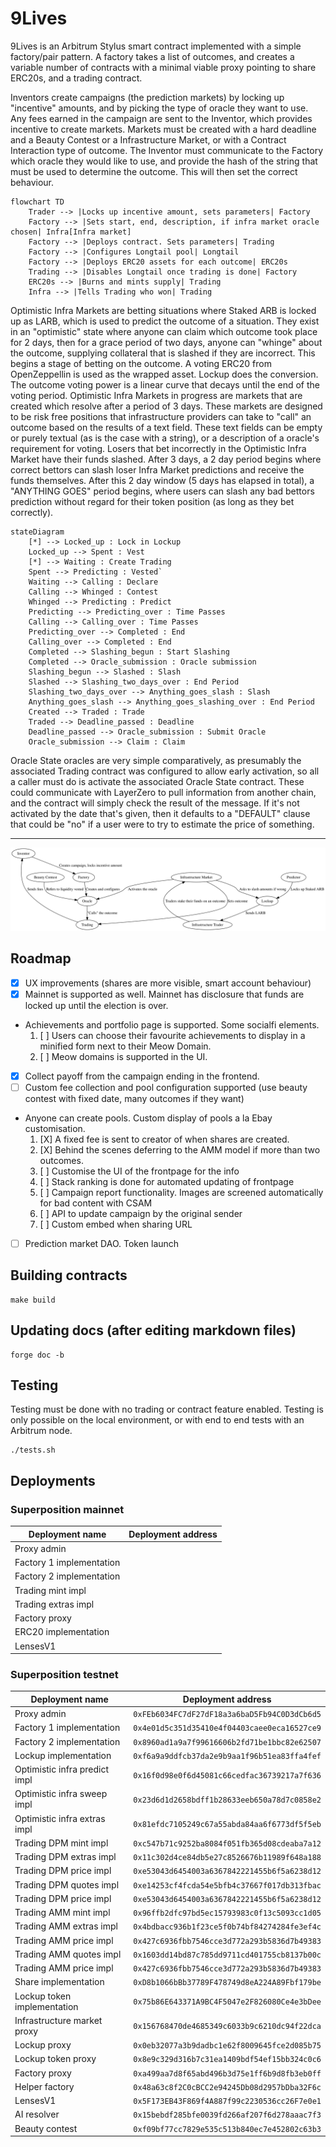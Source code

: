 
# 9Lives

9Lives is an Arbitrum Stylus smart contract implemented with a simple factory/pair
pattern. A factory takes a list of outcomes, and creates a variable number of contracts
with a minimal viable proxy pointing to share ERC20s, and a trading contract.

Inventors create campaigns (the prediction markets) by locking up "incentive" amounts, and
by picking the type of oracle they want to use. Any fees earned in the campaign are sent
to the Inventor, which provides incentive to create markets. Markets must be created with
a hard deadline and a Beauty Contest or a Infrastructure Market, or with a Contract
Interaction type of outcome. The Inventor must communicate to the Factory which oracle
they would like to use, and provide the hash of the string that must be used to determine
the outcome. This will then set the correct behaviour.

```mermaid
flowchart TD
    Trader --> |Locks up incentive amount, sets parameters| Factory
    Factory --> |Sets start, end, description, if infra market oracle chosen| Infra[Infra market]
    Factory --> |Deploys contract. Sets parameters| Trading
    Factory --> |Configures Longtail pool| Longtail
    Factory --> |Deploys ERC20 assets for each outcome| ERC20s
    Trading --> |Disables Longtail once trading is done| Factory
    ERC20s --> |Burns and mints supply| Trading
    Infra --> |Tells Trading who won| Trading
```

Optimistic Infra Markets are betting situations where Staked ARB is locked up as LARB,
which is used to predict the outcome of a situation. They exist in an "optimistic" state
where anyone can claim which outcome took place for 2 days, then for a grace period of two
days, anyone can "whinge" about the outcome, supplying collateral that is slashed if they
are incorrect. This begins a stage of betting on the outcome. A voting ERC20 from
OpenZeppellin is used as the wrapped asset. Lockup does the conversion. The outcome voting
power is a linear curve that decays until the end of the voting period. Optimistic Infra
Markets in progress are markets that are created which resolve after a period of 3 days.
These markets are designed to be risk free positions that infrastructure providers can
take to "call" an outcome based on the results of a text field. These text fields can be
empty or purely textual (as is the case with a string), or a description of a oracle's
requirement for voting. Losers that bet incorrectly in the Optimistic Infra Market have
their funds slashed. After 3 days, a 2 day period begins where correct bettors can slash
loser Infra Market predictions and receive the funds themselves. After this 2 day window
(5 days has elapsed in total), a "ANYTHING GOES" period begins, where users can slash any
bad bettors prediction without regard for their token position (as long as they bet
correctly).

```mermaid
stateDiagram
    [*] --> Locked_up : Lock in Lockup
    Locked_up --> Spent : Vest
    [*] --> Waiting : Create Trading
    Spent --> Predicting : Vested`
    Waiting --> Calling : Declare
    Calling --> Whinged : Contest
    Whinged --> Predicting : Predict
    Predicting --> Predicting_over : Time Passes
    Calling --> Calling_over : Time Passes
    Predicting_over --> Completed : End
    Calling_over --> Completed : End
    Completed --> Slashing_begun : Start Slashing
    Completed --> Oracle_submission : Oracle submission
    Slashing_begun --> Slashed : Slash
    Slashed --> Slashing_two_days_over : End Period
    Slashing_two_days_over --> Anything_goes_slash : Slash
    Anything_goes_slash --> Anything_goes_slashing_over : End Period
    Created --> Traded : Trade
    Traded --> Deadline_passed : Deadline
    Deadline_passed --> Oracle_submission : Submit Oracle
    Oracle_submission --> Claim : Claim
```

Oracle State oracles are very simple comparatively, as presumably the associated Trading
contract was configured to allow early activation, so all a caller must do is activate the
associated Oracle State contract. These could communicate with LayerZero to pull
information from another chain, and the contract will simply check the result of the
message. If it's not activated by the date that's given, then it defaults to a "DEFAULT"
clause that could be "no" if a user were to try to estimate the price of something.

---

![Diagram of the system](diagram.svg)

## Roadmap

- [X] UX improvements (shares are more visible, smart account behaviour)
- [X] Mainnet is supported as well. Mainnet has disclosure that funds are locked up until the election is over.
- Achievements and portfolio page is supported. Some socialfi elements.
    1. [ ] Users can choose their favourite achievements to display in a minified form next to their Meow Domain.
    2. [ ] Meow domains is supported in the UI.
- [X] Collect payoff from the campaign ending in the frontend.
- [ ] Custom fee collection and pool configuration supported (use beauty contest with fixed date, many outcomes if they want)
- Anyone can create pools. Custom display of pools a la Ebay customisation.
    1. [X] A fixed fee is sent to creator of when shares are created.
    2. [X] Behind the scenes deferring to the AMM model if more than two outcomes.
    3. [ ] Customise the UI of the frontpage for the info
    4. [ ] Stack ranking is done for automated updating of frontpage
    5. [ ] Campaign report functionality. Images are screened automatically for bad content with CSAM
    6. [ ] API to update campaign by the original sender
    9. [ ] Custom embed when sharing URL
- [ ] Prediction market DAO. Token launch

## Building contracts

	make build

## Updating docs (after editing markdown files)

	forge doc -b

## Testing

Testing must be done with no trading or contract feature enabled. Testing is only possible
on the local environment, or with end to end tests with an Arbitrum node.

	./tests.sh

## Deployments

### Superposition mainnet

|      Deployment name     |              Deployment address            |
|--------------------------|--------------------------------------------|
| Proxy admin              |  |
| Factory 1 implementation |  |
| Factory 2 implementation |  |
| Trading mint impl        |  |
| Trading extras impl      |  |
| Factory proxy            |  |
| ERC20 implementation     |  |
| LensesV1                 |  |

### Superposition testnet

|        Deployment name        |              Deployment address            |
|-------------------------------|--------------------------------------------|
| Proxy admin                   | `0xFEb6034FC7dF27dF18a3a6baD5Fb94C0D3dCb6d5` |
| Factory 1 implementation      | `0x4e01d5c351d35410e4f04403caee0eca16527ce9` |
| Factory 2 implementation      | `0x8960ad1a9a7f99616606b2fd71be1bbc82e62507` |
| Lockup implementation         | `0xf6a9a9ddfcb37da2e9b9aa1f96b51ea83ffa4fef` |
| Optimistic infra predict impl | `0x16f0d98e0f6d45081c66cedfac36739217a7f636` |
| Optimistic infra sweep impl   | `0x23d6d1d2658bdff1b28633eeb650a78d7c0858e2` |
| Optimistic infra extras impl  | `0x81efdc7105249c67a55abda84aa6f6773df5f5eb` |
| Trading DPM mint impl         | `0xc547b71c9252ba8084f051fb365d08cdeaba7a12` |
| Trading DPM extras impl       | `0x11c302d4ce84db5e27c8526676b11989f648a188` |
| Trading DPM price impl        | `0xe53043d6454003a6367842221455b6f5a6238d12` |
| Trading DPM quotes impl       | `0xe14253cf4fcda54e5bfb4c37667f017db313fbac` |
| Trading DPM price impl        | `0xe53043d6454003a6367842221455b6f5a6238d12` |
| Trading AMM mint impl         | `0x96ffb2dfc97bd5ec15793983c0f13c5093cc1d05` |
| Trading AMM extras impl       | `0x4bdbacc936b1f23ce5f0b74bf84274284fe3ef4c` |
| Trading AMM price impl        | `0x427c6936fbb7546cce3d772a293b5836d7b49383` |
| Trading AMM quotes impl       | `0x1603dd14bd87c785dd9711cd401755cb8137b00c` |
| Trading AMM price impl        | `0x427c6936fbb7546cce3d772a293b5836d7b49383` |
| Share implementation          | `0xD8b1066bBb37789F478749d8eA224A89Fbf179be` |
| Lockup token implementation   | `0x75b86E643371A9BC4F5047e2F826080Ce4e3bDee` |
| Infrastructure market proxy   | `0x156768470de4685349c6033b9c6210dc94f22dca` |
| Lockup proxy                  | `0x0eb32077a3b9dadbc1e62f8009645fce2d085b75` |
| Lockup token proxy            | `0x8e9c329d316b7c31ea1409bdf54ef15bb324c0c6` |
| Factory proxy                 | `0xa499aa7d8f65abd496b3d75e1ff6b9d8fb3eb0ff` |
| Helper factory                | `0x48a63c8f2C0cBCC2e94245Db08d2957bDba32F6c` |
| LensesV1                      | `0x5F173EB43F869f4A887f99c2230536cc26F7e0e1` |
| AI resolver                   | `0x15bebdf285bfe0039fd266af207f6d278aaac7f3` |
| Beauty contest                | `0xf09bf77cc7829e535c513b840ec7e452802c63b3` |

